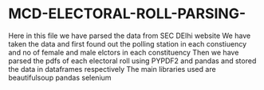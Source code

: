# MCD-ELECTORAL-ROLL-PARSING-
Here in this file we have parsed the data from SEC DElhi website 
We have taken the data and first found out the polling station in each constiuency and no of female and male elctors in each constituency
Then we have parsed the pdfs of each electoral roll using PYPDF2 and pandas and stored the data in dataframes respectively
The main libraries used are beautifulsoup pandas selenium 
